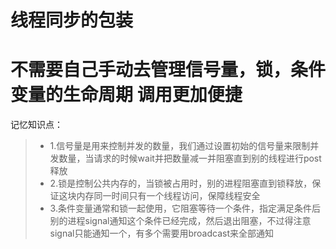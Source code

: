 线程同步的包装
=================
不需要自己手动去管理信号量，锁，条件变量的生命周期
调用更加便捷
=================
记忆知识点：
>* 1.信号量是用来控制并发的数量，我们通过设置初始的信号量来限制并发数量，当请求的时候wait并把数量减一并阻塞直到别的线程进行post释放
>* 2.锁是控制公共内存的，当锁被占用时，别的进程阻塞直到锁释放，保证这块内存同一时间只有一个线程访问，保障线程安全
>* 3.条件变量通常和锁一起使用，它阻塞等待一个条件，指定满足条件后别的进程signal通知这个条件已经完成，然后退出阻塞，不过得注意signal只能通知一个，有多个需要用broadcast来全部通知